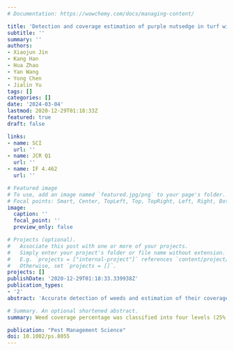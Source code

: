 ```yaml
---
# Documentation: https://wowchemy.com/docs/managing-content/

title: 'Detection and coverage estimation of purple nutsedge in turf with image classification neural networks'
subtitle: ''
summary: ''
authors:
- Xiaojun Jin
- Kang Han
- Hua Zhao
- Yan Wang
- Yong Chen
- Jialin Yu
tags: []
categories: []
date: '2024-03-04'
lastmod: 2020-12-29T01:18:33Z
featured: true
draft: false

links:
- name: SCI
  url: ''
- name: JCR Q1
  url: ''
- name: IF 4.462
  url: ''

# Featured image
# To use, add an image named `featured.jpg/png` to your page's folder.
# Focal points: Smart, Center, TopLeft, Top, TopRight, Left, Right, BottomLeft, Bottom, BottomRight.
image:
  caption: ''
  focal_point: ''
  preview_only: false

# Projects (optional).
#   Associate this post with one or more of your projects.
#   Simply enter your project's folder or file name without extension.
#   E.g. `projects = ["internal-project"]` references `content/project/deep-learning/index.md`.
#   Otherwise, set `projects = []`.
projects: []
publishDate: '2020-12-29T01:18:33.339938Z'
publication_types:
- '2'
abstract: 'Accurate detection of weeds and estimation of their coverage is crucial for implementing precision herbicide applications. Deep learning (DL) techniques are typically used for weed detection and coverage estimation by analyzing information at the pixel or individual plant level, which requires a substantial amount of annotated data for training. This study aims to evaluate the effectiveness of using image classification neural networks (NNs) for detecting and estimating weed coverage in bermudagrass turf. The weed detection NNs, including DenseNet, GoogLeNet, and ResNet, exhibited high overall accuracy and F1 scores (≥0.971) throughout the k-fold cross-validation. DenseNet outperformed GoogLeNet and ResNet with the highest overall accuracy and F1 scores (0.977). Among the evaluated NNs, the DenseNet showed the highest overall accuracy and F1 scores (0.996) in the validation and testing datasets for estimating weed coverage. The inference speed of ResNet was similar to GoogLeNet but noticeably faster than DenseNet. ResNet was the most efficient and accurate deep convolution neural network (DCNN) for weed detection and coverage estimation. These results demonstrated that the developed NNs could effectively detect weeds and estimate their coverage in bermudagrass turf, allowing the calculation of herbicide requirements for variable-rate herbicide applications. The proposed method can be employed in a machine vision-based autonomous site-specific spraying system of smart sprayers.'

# Summary. An optional shortened abstract.
summary: Weed coverage percentage was classified into four levels (25%, 50%, 75%, and 100%) based on the number of weed coverage estimation cells containing weeds.

publication: "Pest Management Science"
doi: 10.1002/ps.8055
---
```

